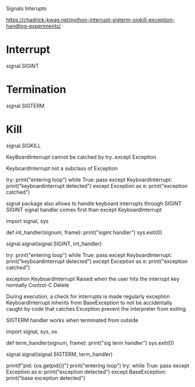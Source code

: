 Signals
Interupts

https://chadrick-kwag.net/python-interrupt-sigterm-sigkill-exception-handling-experiments/


# Interrupt
signal.SIGINT

# Termination
signal.SIGTERM

# Kill
signal.SIGKILL



KeyBoardInterrupt cannot be catched by try..except Exception

KeyboardInterrupt not a subclass of Exception


try:
    print("entering loop")
    while True:
        pass
except KeyboardInterrupt:
    print("keyboardinterrupt detected")
except Exception as e:
    print("exception catched")



signal package also allows to handle keyboard interrupts through SIGINT
SIGINT signal handler comes first than except KeyboardInterrupt


import signal, sys

def int_handler(signum, frame):
    print("sigint handler")
    sys.exit(0)


signal.signal(signal.SIGINT, int_handler)

try:
    print("entering loop")
    while True:
        pass
except KeyboardInterrupt:
    print("keyboardinterrupt detected")
except Exception as e:
    print("exception catched")



exception KeyboardInterrupt
    Raised when the user hits the interrupt key
        normally Control-C
        Delete

During execution, a check for interrupts is made regularly
    exception KeyboardInterrupt inherits from BaseException
    to not be accidentally caught by code that catches Exception
    prevent the interpreter from exiting.


SIGTERM handler works when terminated from outside



import signal, sys, os

def term_handler(signum, frame):
    print("sig term handler")
    sys.exit(0)


signal.signal(signal.SIGTERM, term_handler)


print(f"pid: {os.getpid()}")
print("entering loop")
try:
    while True:
        pass
except Exception as e:
    print("exception detected")
except BaseException:
    print("base exception detected")


